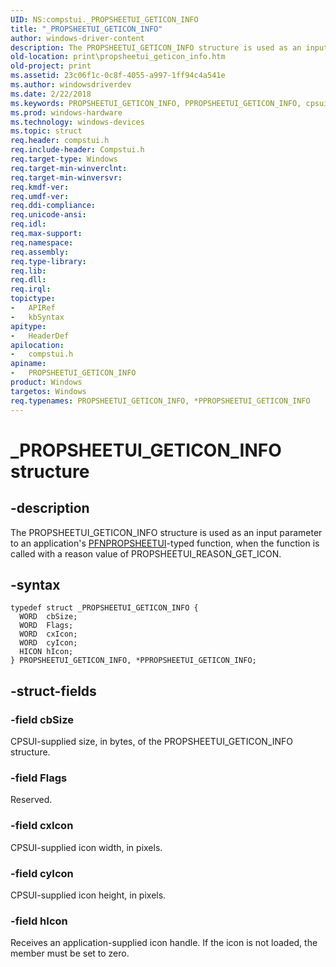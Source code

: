 ```yaml
---
UID: NS:compstui._PROPSHEETUI_GETICON_INFO
title: "_PROPSHEETUI_GETICON_INFO"
author: windows-driver-content
description: The PROPSHEETUI_GETICON_INFO structure is used as an input parameter to an application's PFNPROPSHEETUI-typed function, when the function is called with a reason value of PROPSHEETUI_REASON_GET_ICON.
old-location: print\propsheetui_geticon_info.htm
old-project: print
ms.assetid: 23c06f1c-0c8f-4055-a997-1ff94c4a541e
ms.author: windowsdriverdev
ms.date: 2/22/2018
ms.keywords: PROPSHEETUI_GETICON_INFO, PPROPSHEETUI_GETICON_INFO, cpsuifnc_da228e66-0d1b-4d35-af1e-e1b99e56ad08.xml, PPROPSHEETUI_GETICON_INFO structure pointer [Print Devices], PROPSHEETUI_GETICON_INFO structure [Print Devices], _PROPSHEETUI_GETICON_INFO, compstui/PPROPSHEETUI_GETICON_INFO, print.propsheetui_geticon_info, *PPROPSHEETUI_GETICON_INFO, compstui/PROPSHEETUI_GETICON_INFO
ms.prod: windows-hardware
ms.technology: windows-devices
ms.topic: struct
req.header: compstui.h
req.include-header: Compstui.h
req.target-type: Windows
req.target-min-winverclnt: 
req.target-min-winversvr: 
req.kmdf-ver: 
req.umdf-ver: 
req.ddi-compliance: 
req.unicode-ansi: 
req.idl: 
req.max-support: 
req.namespace: 
req.assembly: 
req.type-library: 
req.lib: 
req.dll: 
req.irql: 
topictype:
-	APIRef
-	kbSyntax
apitype:
-	HeaderDef
apilocation:
-	compstui.h
apiname:
-	PROPSHEETUI_GETICON_INFO
product: Windows
targetos: Windows
req.typenames: PROPSHEETUI_GETICON_INFO, *PPROPSHEETUI_GETICON_INFO
---
```


# _PROPSHEETUI_GETICON_INFO structure


## -description


The PROPSHEETUI_GETICON_INFO structure is used as an input parameter to an application's <a href="..\compstui\nc-compstui-pfnpropsheetui.md">PFNPROPSHEETUI</a>-typed function, when the function is called with a reason value of PROPSHEETUI_REASON_GET_ICON.


## -syntax


````
typedef struct _PROPSHEETUI_GETICON_INFO {
  WORD  cbSize;
  WORD  Flags;
  WORD  cxIcon;
  WORD  cyIcon;
  HICON hIcon;
} PROPSHEETUI_GETICON_INFO, *PPROPSHEETUI_GETICON_INFO;
````


## -struct-fields




### -field cbSize

CPSUI-supplied size, in bytes, of the PROPSHEETUI_GETICON_INFO structure.


### -field Flags

Reserved.


### -field cxIcon

CPSUI-supplied icon width, in pixels.


### -field cyIcon

CPSUI-supplied icon height, in pixels.


### -field hIcon

Receives an application-supplied icon handle. If the icon is not loaded, the member must be set to zero.

